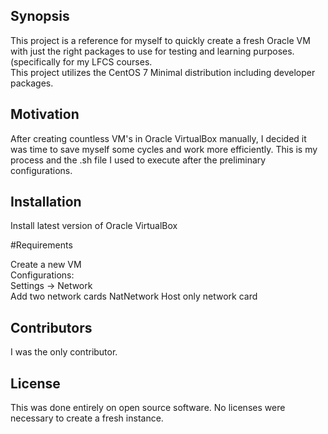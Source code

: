 ## Synopsis  

This project is a reference for myself to quickly create a fresh Oracle VM with just the right packages to use for testing and learning purposes. (specifically for my LFCS courses.  
This project utilizes the CentOS 7 Minimal distribution including developer packages.  

## Motivation  

After creating countless VM's in Oracle VirtualBox manually, I decided it was time to save myself some cycles and work more efficiently. This is my process and the .sh file I used to execute after the preliminary configurations.  

## Installation  

Install latest version of Oracle VirtualBox

#Requirements  

Create a new VM  
Configurations:  
Settings  -> Network  
Add two network cards 
NatNetwork 
Host only 
network card  

## Contributors  

I was the only contributor.  

## License  

This was done entirely on open source software. No licenses were necessary to create a fresh instance.  

